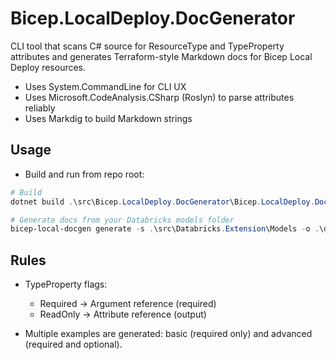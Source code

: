 # Bicep.LocalDeploy.DocGenerator

CLI tool that scans C# source for ResourceType and TypeProperty attributes and
generates Terraform-style Markdown docs for Bicep Local Deploy resources.

- Uses System.CommandLine for CLI UX
- Uses Microsoft.CodeAnalysis.CSharp (Roslyn) to parse attributes reliably
- Uses Markdig to build Markdown strings

## Usage

- Build and run from repo root:

```powershell
# Build
dotnet build .\src\Bicep.LocalDeploy.DocGenerator\Bicep.LocalDeploy.DocGenerator.csproj

# Generate docs from your Databricks models folder
bicep-local-docgen generate -s .\src\Databricks.Extension\Models -o .\docs-out
```

## Rules

- TypeProperty flags:
    - Required -> Argument reference (required)
    - ReadOnly -> Attribute reference (output)

- Multiple examples are generated: basic (required only) and advanced (required
  and optional).
